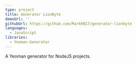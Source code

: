 ```yaml
---
type: project
title: Generator LionByte
demoUrl: ''
githubUrl: https://github.com/MarkH817/generator-lionbyte
languages:
  - JavaScript
libraries:
  - Yeoman-Generator
---
```


A Yeoman generator for NodeJS projects.
